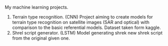 My machine learning projects. 

1. Terrain type recognition. (CNN) Project aiming to create models for terrain type recognition on satellite images (SAR and optical) with comparison to the basic referential models. Dataset taken form kaggle.
2. Shrel script generator. (LSTM) Model generating shrek new shrek script from the original given one. 
